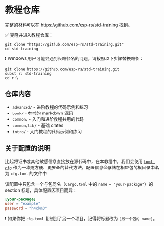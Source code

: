 # 教程仓库

完整的材料可以在 <https://github.com/esp-rs/std-training> 找到。

✅ 克隆并进入教程仓库：

```console
git clone "https://github.com/esp-rs/std-training.git"
cd std-training
```

❗ Windows 用户可能会遇到长路径名的问题。请按照以下步骤替换路径：

```console
git clone https://github.com/esp-rs/std-training.git
subst r: std-training
cd r:\
```

## 仓库内容

- `advanced/` - 进阶教程的代码示例和练习
- `book/` - 本书的 markdown 源码
- `common/` - 入门和进阶教程共用的代码
- `common/lib/` - 基础 crates
- `intro/` - 入门教程的代码示例和练习


## 关于配置的说明

比起将证书或其他敏感信息直接放在源代码中，在本教程中，我们会使用 [`toml-cfg`](https://github.com/jamesmunns/toml-cfg) 作为一种更方便、更安全的替代方法。配置信息会存储在相应包的根目录中名为 `cfg.toml` 的文件中

该配置中只包含一个与包同名（`Cargo.toml` 中的 `name = "your-package"`）的 section 标题，具体配置因项目而异：

```toml
[your-package]
user = "example"
password = "h4ckm3"
```

❗ 如果你把 `cfg.toml` 复制到了另一个项目，记得将标题改为 `[另一个包的 name]`。